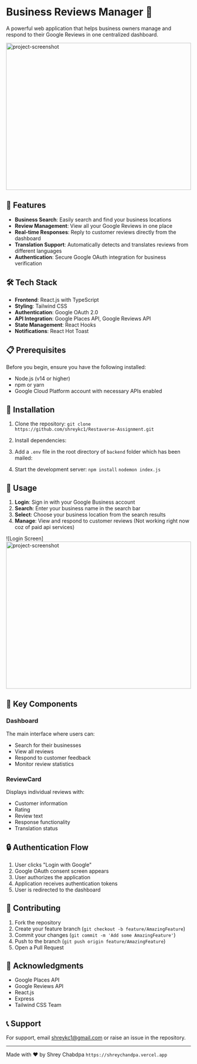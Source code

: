 # Business Reviews Manager 🌟

A powerful web application that helps business owners manage and respond to their Google Reviews in one centralized dashboard.


<img src="https://cloud.appwrite.io/v1/storage/buckets/667c8d23002acab49636/files/676fed1d00008d235f1e/view?project=667c7b0f00312f83d8cb&project=667c7b0f00312f83d8cb&mode=admin" alt="project-screenshot" width="100%" height="400/">

## 🚀 Features

- **Business Search**: Easily search and find your business locations
- **Review Management**: View all your Google Reviews in one place
- **Real-time Responses**: Reply to customer reviews directly from the dashboard
- **Translation Support**: Automatically detects and translates reviews from different languages
- **Authentication**: Secure Google OAuth integration for business verification

## 🛠️ Tech Stack

- **Frontend**: React.js with TypeScript
- **Styling**: Tailwind CSS
- **Authentication**: Google OAuth 2.0
- **API Integration**: Google Places API, Google Reviews API
- **State Management**: React Hooks
- **Notifications**: React Hot Toast

## 📋 Prerequisites

Before you begin, ensure you have the following installed:
- Node.js (v14 or higher)
- npm or yarn
- Google Cloud Platform account with necessary APIs enabled

## 🔧 Installation

1. Clone the repository:
`git clone https://github.com/shreykc1/Restaverse-Assignment.git`

2. Install dependencies:

3. Add a `.env` file in the root directory of `backend` folder which has been mailed:


4. Start the development server:
   `npm install`
   `nodemon index.js`

## 📱 Usage

1. **Login**: Sign in with your Google Business account
2. **Search**: Enter your business name in the search bar
3. **Select**: Choose your business location from the search results
4. **Manage**: View and respond to customer reviews (Not working right now coz of paid api services)

![Login Screen]
<img src="https://cloud.appwrite.io/v1/storage/buckets/667c8d23002acab49636/files/676fed5c001093ce137b/view?project=667c7b0f00312f83d8cb&project=667c7b0f00312f83d8cb&mode=admin" alt="project-screenshot" width="100%" height="400/">
## 🎯 Key Components

### Dashboard
The main interface where users can:
- Search for their businesses
- View all reviews
- Respond to customer feedback
- Monitor review statistics

### ReviewCard
Displays individual reviews with:
- Customer information
- Rating
- Review text
- Response functionality
- Translation status


## 🔒 Authentication Flow

1. User clicks "Login with Google"
2. Google OAuth consent screen appears
3. User authorizes the application
4. Application receives authentication tokens
5. User is redirected to the dashboard

## 🤝 Contributing

1. Fork the repository
2. Create your feature branch (`git checkout -b feature/AmazingFeature`)
3. Commit your changes (`git commit -m 'Add some AmazingFeature'`)
4. Push to the branch (`git push origin feature/AmazingFeature`)
5. Open a Pull Request


## 👏 Acknowledgments

- Google Places API
- Google Reviews API
- React.js
- Express
- Tailwind CSS Team

## 📞 Support

For support, email shreykc1@gmail.com or raise an issue in the repository.

---

Made with ❤️ by Shrey Chabdpa
`https://shreychandpa.vercel.app`
   
